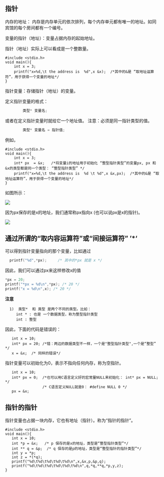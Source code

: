 ## 指针

内存的地址： 内存是内存单元的依次排列，每个内存单元都有唯一的地址。如同宾馆的每个房间都有一个编号。

变量的指针（地址）：变量占据内存的起始地址。

指针（地址）实际上可以看成是一个整数量。

```
#include <stdio.h>
void main(){
    int x = 3;
    printf("x=%d,\t the address is  %d",x &x);  /*其中的&是 “取地址运算符”，用于获得一个变量的地址*/
}
```
指针变量：存储指针（地址）的变量。

定义指针变量的格式： 
```c
        类型* 变量名;
```
或者在定义指针变量时就给它一个地址值。 注意：必须是同一指针类型的值。
```c
        类型* 变量名 = 指针值;
```
例如，
```
#include <stdio.h>
void main(){
    int x = 3;
    int* px  = &x;   /*将变量i的地址用于初始化 “整型指针类型”的变量px, px 和 &x的类型都是同一个类型： “整型指针类型” */
    printf("x=%d,\t the address is  %d \t %d",x &x,px);  /*其中的&是 “取地址运算符”，用于获得一个变量的地址*/
}
```
如图所示：

![](http://www.zentut.com/wp-content/uploads/2007/12/c-pointers.png)

因为px保存的是x的地址，我们通常称px指向x (也可以说px是x的指针)。

![](http://www.zentut.com/wp-content/uploads/2007/12/C-pointer.png)

##  通过所谓的“取内容运算符”或“间接运算符” ’*‘ 

可以得到指针变量指向的那个变量，比如通过
   ```c
   printf("%d",*px);     /* 其中的*px 就是 x */      
   ```
 因此，我们可以通过px来这样修改x的值
 ```c
 *px = 20;
printf("*px = %d\n",*px); /* 20 */
printf("x = %d\n",x); /* 20 */
 ```
 **注意**
 ```
   1)  类型*  和 类型 是两个不同的类型。比如：
      int * : 也是 一个数据类型，称为整型指针类型
      int : 整型
 ```
 因此，下面的代码是错误的：
 ```
    int x = 10;
    int* px = 20; /*错：两边的数据类型不一样，一个是"整型指针类型",一个是“整型” */
    x = &x;  /* 同样的错误*/
 ```
 指针变量可以初始化为0，表示不指向任何内存，称为空指针。 
 ```
    int x = 10;
    int* px = 0;  /*也可以用C语言定义好的宏常量NULL来初始化： int* px = NULL;  */
                  /* C语言定义NULL就是0： #define NULL 0 */
    px = &x;  
 ```
 
## 指针的指针

指针变量也占据一块内存，它也有地址（指针）。称为“指针的指针”。
```
#include <stdio.h>
void main(){
   int x = 10;
   int *p = &x;   /* p 保存的是x的地址，类型是“整型指针类型”*/
   int ** q = &p;  /* q 保存的是p的地址，类型是“整型指针的指针类型”*/
   int y = *p; 
   int z = *(*q);
   printf("%d\t%d\t%d\t%d\t%d\n",x,&x,p,&p,q);
   printf("%d\t%d\t%d\t%d\t%d\t%d\n",q,*q,**q,*p,y,z);
}
```
